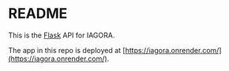 # README

This is the [Flask](http://flask.pocoo.org/) API for IAGORA.

The app in this repo is deployed at [https://iagora.onrender.com/](https://iagora.onrender.com/).
